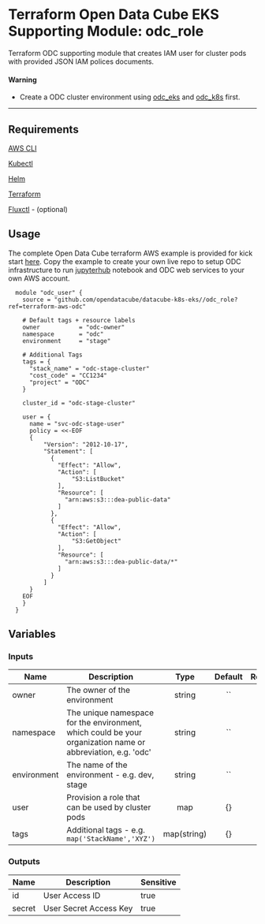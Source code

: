 # Terraform Open Data Cube EKS Supporting Module: odc_role

Terraform ODC supporting module that creates IAM user for cluster pods with provided JSON IAM polices documents.

#### Warning

* Create a ODC cluster environment using [odc_eks](https://github.com/opendatacube/datacube-k8s-eks/tree/terraform-aws-odc/odc_eks) and [odc_k8s](https://github.com/opendatacube/datacube-k8s-eks/tree/terraform-aws-odc/odc_k8s) first.
---

## Requirements

[AWS CLI](https://aws.amazon.com/cli/)

[Kubectl](https://kubernetes.io/docs/tasks/tools/install-kubectl/)

[Helm](https://github.com/kubernetes/helm#install)

[Terraform](https://www.terraform.io/downloads.html)

[Fluxctl](https://docs.fluxcd.io/en/stable/tutorials/get-started.html) - (optional)

## Usage

The complete Open Data Cube terraform AWS example is provided for kick start [here](https://github.com/opendatacube/datacube-k8s-eks/tree/terraform-aws-odc/examples/stage).
Copy the example to create your own live repo to setup ODC infrastructure to run [jupyterhub](https://github.com/jupyterhub/zero-to-jupyterhub-k8s) notebook and ODC web services to your own AWS account.

```hcl-terraform
  module "odc_user" {
    source = "github.com/opendatacube/datacube-k8s-eks//odc_role?ref=terraform-aws-odc"
    
    # Default tags + resource labels
    owner           = "odc-owner"
    namespace       = "odc"
    environment     = "stage"
    
    # Additional Tags
    tags = {
      "stack_name" = "odc-stage-cluster"
      "cost_code" = "CC1234"
      "project" = "ODC"
    }
    
    cluster_id = "odc-stage-cluster"
    
    user = {
      name = "svc-odc-stage-user"
      policy = <<-EOF
      {
          "Version": "2012-10-17",
          "Statement": [
            {
              "Effect": "Allow",
              "Action": [
                  "S3:ListBucket"
              ],
              "Resource": [
                "arn:aws:s3:::dea-public-data"
              ]
            },
            {
              "Effect": "Allow",
              "Action": [
                  "S3:GetObject"
              ],
              "Resource": [
                "arn:aws:s3:::dea-public-data/*"
              ]
            }
          ]
      }
    EOF
    }
  }
```

## Variables

### Inputs
| Name | Description | Type | Default | Required |
|------|-------------|:----:|:-----:|:-----:|
| owner | The owner of the environment | string | `` | yes |
| namespace | The unique namespace for the environment, which could be your organization name or abbreviation, e.g. 'odc' | string | `` | yes |
| environment | The name of the environment - e.g. dev, stage | string | `` | yes |
| user | Provision a role that can be used by cluster pods | map | {} | yes |
| tags | Additional tags - e.g. `map('StackName','XYZ')` | map(string) | {} | no |

### Outputs
| Name | Description | Sensitive |
|------|-------------|-----------|
| id | User Access ID | true |
| secret | User Secret Access Key | true |